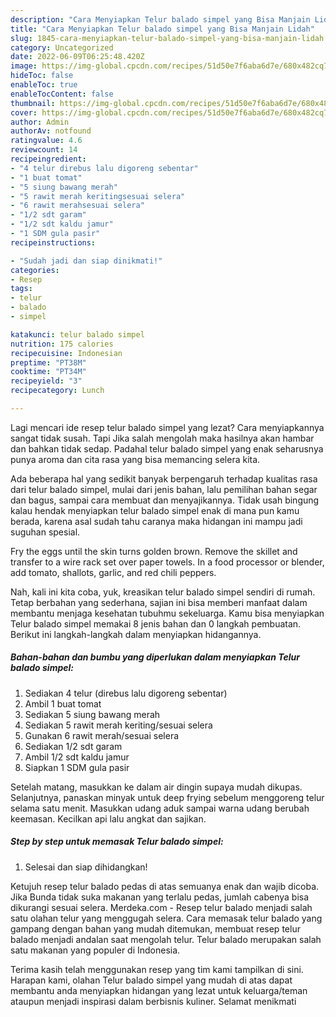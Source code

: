 ```yaml
---
description: "Cara Menyiapkan Telur balado simpel yang Bisa Manjain Lidah"
title: "Cara Menyiapkan Telur balado simpel yang Bisa Manjain Lidah"
slug: 1845-cara-menyiapkan-telur-balado-simpel-yang-bisa-manjain-lidah
category: Uncategorized
date: 2022-06-09T06:25:48.420Z
image: https://img-global.cpcdn.com/recipes/51d50e7f6aba6d7e/680x482cq70/telur-balado-simpel-foto-resep-utama.jpg
hideToc: false
enableToc: true
enableTocContent: false
thumbnail: https://img-global.cpcdn.com/recipes/51d50e7f6aba6d7e/680x482cq70/telur-balado-simpel-foto-resep-utama.jpg
cover: https://img-global.cpcdn.com/recipes/51d50e7f6aba6d7e/680x482cq70/telur-balado-simpel-foto-resep-utama.jpg
author: Admin
authorAv: notfound
ratingvalue: 4.6
reviewcount: 14
recipeingredient:
- "4 telur direbus lalu digoreng sebentar"
- "1 buat tomat"
- "5 siung bawang merah"
- "5 rawit merah keritingsesuai selera"
- "6 rawit merahsesuai selera"
- "1/2 sdt garam"
- "1/2 sdt kaldu jamur"
- "1 SDM gula pasir"
recipeinstructions:

- "Sudah jadi dan siap dinikmati!"
categories:
- Resep
tags:
- telur
- balado
- simpel

katakunci: telur balado simpel 
nutrition: 175 calories
recipecuisine: Indonesian
preptime: "PT38M"
cooktime: "PT34M"
recipeyield: "3"
recipecategory: Lunch

---
```



Lagi mencari ide resep telur balado simpel yang lezat? Cara menyiapkannya sangat tidak susah. Tapi Jika salah mengolah maka hasilnya akan hambar dan bahkan tidak sedap. Padahal telur balado simpel yang enak seharusnya punya aroma dan cita rasa yang bisa memancing selera kita.


Ada beberapa hal yang sedikit banyak berpengaruh terhadap kualitas rasa dari telur balado simpel, mulai dari jenis bahan, lalu pemilihan bahan segar dan bagus, sampai cara membuat dan menyajikannya. Tidak usah bingung kalau hendak menyiapkan telur balado simpel enak di mana pun kamu berada, karena asal sudah tahu caranya maka hidangan ini mampu jadi suguhan spesial.

Fry the eggs until the skin turns golden brown. Remove the skillet and transfer to a wire rack set over paper towels. In a food processor or blender, add tomato, shallots, garlic, and red chili peppers.


Nah, kali ini kita coba, yuk, kreasikan telur balado simpel sendiri di rumah. Tetap berbahan yang sederhana, sajian ini bisa memberi manfaat dalam membantu menjaga kesehatan tubuhmu sekeluarga. Kamu bisa menyiapkan Telur balado simpel memakai 8 jenis bahan dan 0 langkah pembuatan. Berikut ini langkah-langkah dalam menyiapkan hidangannya.

<!--inarticleads1-->

##### Bahan-bahan dan bumbu yang diperlukan dalam menyiapkan Telur balado simpel:

1. Sediakan 4 telur (direbus lalu digoreng sebentar)
1. Ambil 1 buat tomat
1. Sediakan 5 siung bawang merah
1. Sediakan 5 rawit merah keriting/sesuai selera
1. Gunakan 6 rawit merah/sesuai selera
1. Sediakan 1/2 sdt garam
1. Ambil 1/2 sdt kaldu jamur
1. Siapkan 1 SDM gula pasir


Setelah matang, masukkan ke dalam air dingin supaya mudah dikupas. Selanjutnya, panaskan minyak untuk deep frying sebelum menggoreng telur selama satu menit. Masukkan udang aduk sampai warna udang berubah keemasan. Kecilkan api lalu angkat dan sajikan. 

<!--inarticleads2-->

##### Step by step untuk memasak Telur balado simpel:


1. Selesai dan siap dihidangkan!

Ketujuh resep telur balado pedas di atas semuanya enak dan wajib dicoba. Jika Bunda tidak suka makanan yang terlalu pedas, jumlah cabenya bisa dikurangi sesuai selera. Merdeka.com - Resep telur balado menjadi salah satu olahan telur yang menggugah selera. Cara memasak telur balado yang gampang dengan bahan yang mudah ditemukan, membuat resep telur balado menjadi andalan saat mengolah telur. Telur balado merupakan salah satu makanan yang populer di Indonesia. 

Terima kasih telah menggunakan resep yang tim kami tampilkan di sini. Harapan kami, olahan Telur balado simpel yang mudah di atas dapat membantu anda menyiapkan hidangan yang lezat untuk keluarga/teman ataupun menjadi inspirasi dalam berbisnis kuliner. Selamat menikmati
